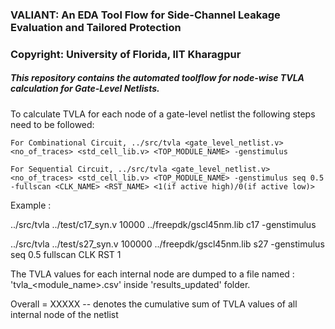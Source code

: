 <h3>VALIANT: An EDA Tool Flow for Side-Channel Leakage Evaluation and Tailored Protection<h3>

Copyright: University of Florida, IIT Kharagpur

<h5>This repository contains the automated toolflow for node-wise TVLA calculation for Gate-Level Netlists.</h5>


To calculate TVLA for each node of a gate-level netlist the following steps need to be followed:


    For Combinational Circuit, ../src/tvla <gate_level_netlist.v> <no_of_traces> <std_cell_lib.v> <TOP_MODULE_NAME> -genstimulus

    For Sequential Circuit, ../src/tvla <gate_level_netlist.v> <no_of_traces> <std_cell_lib.v> <TOP_MODULE_NAME> -genstimulus seq 0.5 -fullscan <CLK_NAME> <RST_NAME> <1(if active high)/0(if active low)>

Example :

../src/tvla ../test/c17_syn.v 10000 ../freepdk/gscl45nm.lib c17 -genstimulus

../src/tvla ../test/s27_syn.v 100000 ../freepdk/gscl45nm.lib s27 -genstimulus seq 0.5 fullscan CLK RST 1

The TVLA values for each internal node are dumped to a file named : 'tvla_<module_name>.csv' inside 'results_updated' folder.

Overall = XXXXX -- denotes the cumulative sum of TVLA values of all internal node of the netlist
